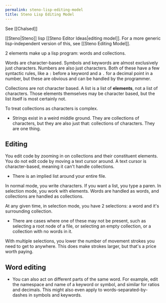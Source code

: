 ```yaml
---
permalink: steno-lisp-editing-model
title: Steno Lisp Editing Model
---
```

See [[Chalsed]]

[[Steno|Steno]] lisp [[Steno Editor Ideas|editing model]]. For a more generic lisp-independent version of this, see [[Steno Editing Model]].

2 elements make up a lisp program: words and collections.

Words are character-based. Symbols and keywords are almost exclusively just characters. Numbers are also just characters. Both of these have a few syntactic rules, like a `:` before a keyword and a `.` for a decimal point in a number, but these are obvious and can be handled by the programmer.

Collections are not character based. A list is a list of **elements**, not a list of characters. Those elements themselves may be character based, but the list itself is most certainly not.

To treat collections as characters is complex.

- Strings exist in a weird middle ground. They are collections of characters, but they are also just that: collections of characters. They are one thing.

## Editing

You edit code by zooming in on collections and their constituent elements. You do not edit code by moving a text cursor around. A text cursor is character-based, meaning it can't handle collections.

- There is an implied list around your entire file.

In normal mode, you write characters. If you want a list, you type a paren.
In selection mode, you work with elements. Words are handled as words, and collections are handled as collections.

At any given time, in selection mode, you have 2 selections: a word and it's surrounding collection.

- There are cases where one of these may not be present, such as selecting a root node of a file, or selecting an empty collection, or a collection with no words in it.

With multiple selections, you lower the number of movement strokes you need to get to anywhere. This does make strokes larger, but that's a price worth paying.

## Word editing

- You can also act on different parts of the same word. For example, edit the namespace and name of a keyword or symbol, and similar for ratios and decimals. This might also even apply to words-separated-by-dashes in symbols and keywords.
